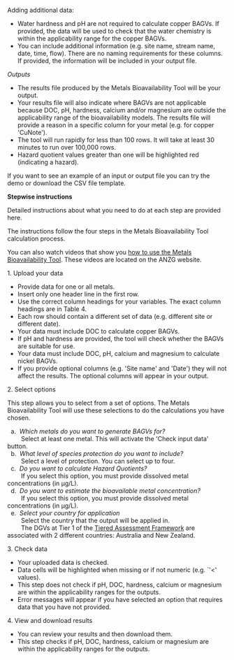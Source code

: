 Adding additional data:
- Water hardness and pH are not required to calculate copper BAGVs.  If provided, the data will be used to check that
the water chemistry is within the applicability range for the copper BAGVs.
- You can include additional information (e.g. site name, stream name, date, time, flow).  There are no naming
requirements for these columns.  If provided, the information will be included in your output file.

*Outputs*

- The results file produced by the Metals Bioavailability Tool will be your output.
- Your results file will also indicate where BAGVs are not applicable because DOC, pH, hardness, calcium and/or
magnesium are outside the applicability range of the bioavailability models.  The results file will provide a 
reason in a specific column for your metal (e.g. for copper 'CuNote').
- The tool will run rapidly for less than 100 rows.  It will take at least 30 minutes to run over 100,000 rows.
- Hazard quotient values greater than one will be highlighted red (indicating a hazard).

If you want to see an example of an input or output file you can try the demo or download the CSV file template.

**Stepwise instructions**

Detailed instructions about what you need to do at each step are provided here.

The instructions follow the four steps in the Metals Bioavailability Tool calculation process.

You can also watch videos that show you <a href="https://www.waterquality.gov.au/anz-guidelines/guideline-values/default" target="_blank"> how to use the Metals Bioavailability Tool</a>.
These videos are located on the ANZG website.

1\. Upload your data

- Provide data for one or all metals.
- Insert only one header line in the first row.
- Use the correct column headings for your variables.  The exact column headings are in Table 4.
- Each row should contain a different set of data (e.g. different site or different date).
- Your data must include DOC to calculate copper BAGVs.
- If pH and hardness are provided, the tool will check whether the BAGVs are suitable for use.
- Your data must include DOC, pH, calcium and magnesium to calculate nickel BAGVs.
- If you provide optional columns (e.g. 'Site name' and 'Date') they will not affect the results.  The optional
columns will appear in your output.

2\. Select options

This step allows you to select from a set of options.  The Metals Bioavailability Tool will use these selections
to do the calculations you have chosen.

&nbsp; a. &nbsp;*Which metals do you want to generate BAGVs for?*\
&nbsp; &nbsp; &nbsp; &nbsp; Select at least one metal.  This will activate the 'Check input data' button.\
&nbsp; b. &nbsp;*What level of species protection do you want to include?*\
&nbsp; &nbsp; &nbsp; &nbsp; Select a level of protection.  You can select up to four.\
&nbsp; c. &nbsp;*Do you want to calculate Hazard Quotients?* \
&nbsp; &nbsp; &nbsp; &nbsp; If you select this option, you must provide dissolved metal concentrations (in &micro;g/L).\
&nbsp; d. &nbsp;*Do you want to estimate the bioavailable metal concentration?*\
&nbsp; &nbsp; &nbsp; &nbsp; If you select this option, you must provide dissolved metal concentrations (in &micro;g/L).\
&nbsp; e. &nbsp;*Select your country for application*\
&nbsp; &nbsp; &nbsp; &nbsp; Select the country that the output will be applied in.\
&nbsp; &nbsp; &nbsp; &nbsp; The DGVs at Tier 1 of the <a href="https://www.waterquality.gov.au/anz-guidelines/guideline-values/default" target="_blank"> Tiered Assessment Framework</a>
are associated with 2 different countries: Australia and New Zealand.

3\. Check data

- Your uploaded data is checked.
- Data cells will be highlighted when missing or if not numeric (e.g. `'<' values).
- This step does not check if pH, DOC, hardness, calcium or magnesium are within the applicability ranges
for the outputs.
- Error messages will appear if you have selected an option that requires data that you have not provided.

4\. View and download results

- You can review your results and then download them.
- This step checks if pH, DOC, hardness, calcium or magnesium are within the applicability ranges for the outputs.
